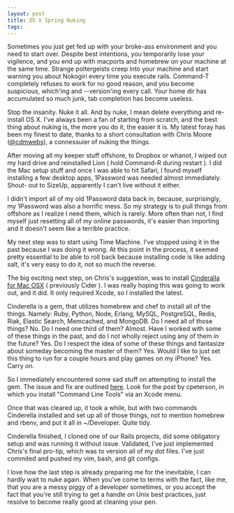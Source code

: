 ```yaml
---
layout: post
title: OS X Spring Nuking
tags: 
---
```

Sometimes you just get fed up with your broke-ass environment and you need to
start over. Despite best intentions, you temporarily lose your vigilence, and
you end up with macports and homebrew on your machine at the same time.
Strange poltergeists creep into your machine and start warning you about
Nokogiri every time you execute rails. Command-T completely refuses to work
for no good reason, and you become suspicious, which'ing and --version'ing
every call. Your home dir has accumulated so much junk, tab completion has
become useless.

Stop the insanity. Nuke it all. And by nuke, I mean delete everything and re-
install OS X. I've always been a fan of starting from scratch, and the best
thing about nuking is, the more you do it, the easier it is. My latest foray
has been my finest to date, thanks to a short consultation with Chris Moore
([@cdmwebs](https://twitter.com/#!/cdmwebs)), a connessuier of nuking the
things.

After moving all my keeper stuff offshore, to Dropbox or whanot, I wiped out
my hard drive and reinstalled Lion ( hold Command-R during restart ). I did
the Mac setup stuff and once I was able to hit Safari, I found myself
installing a few desktop apps, 1Password was needed almost immediately. Shout-
out to SizeUp, apparently I can't live without it either.

I didn't import all of my old 1Password data back in, because, surprisingly,
my 1Password was also a horrific mess. So my strategy is to pull things from
offshore as I realize I need them, which is rarely. More often than not, I
find myself just resetting all of my online passwords, it's easier than
importing and it doesn't seem like a terrible practice.

My next step was to start using Time Machine. I've stopped using it in the
past because I was doing it wrong. At this point in the process, it seemed
pretty essential to be able to roll back because installing code is like
adding salt, it's very easy to do it, not so much the reverse.

The big exciting next step, on Chris's suggestion, was to install [Cinderalla
for Mac OSX](http://www.atmos.org/cinderella/) ( previously Cider ). I was
really hoping this was going to work out, and it did. It only required Xcode,
so I installed the latest.

Cinderella is a gem, that utilizes homebrew and chef to install all of the
things. Namely: Ruby, Python, Node, Erlang, MySQL, PostgreSQL, Redis, Riak,
Elastic Search, Memcached, and MongoDB. Do I need all of those things? No. Do
I need one third of them? Almost. Have I worked with some of these things in
the past, and do I not wholly reject using any of them in the future? Yes. Do
I respect the idea of some of these things and fantasize about someday
becoming the master of them? Yes. Would I like to just set this thing to run
for a couple hours and play games on my iPhone? Yes. Carry on.

So I immediately encountered some sad stuff on attempting to install the gem.
The issue and fix are outlined [here](http://www.ruby-forum.com/topic/191688).
Look for the post by cpeterson, in which you install "Command Line Tools" via
an Xcode menu.

Once that was cleared up, it took a while, but with two commands Cinderella
installed and set up all of those things, not to mention homebrew and rbenv,
and put it all in ~/Developer. Quite tidy.

Cinderella finished, I cloned one of our Rails projects, did some obligatory
setup and was running it without issue. Validated, I've just implemented
Chris's final pro-tip, which was to version all of my dot files. I've just
commited and pushed my vim, bash, and git configs.

I love how the last step is already preparing me for the inevitable, I can
hardly wait to nuke again. When you've come to terms with the fact, like me,
that you are a messy piggy of a developer sometimes, or you accept the fact
that you're still trying to get a handle on Unix best practices, just resolve
to become really good at cleaning your pen.
